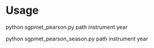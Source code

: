 # Usage
python sgpmet_pearson.py path instrument year

python sgpmet_pearson_season.py path instrument year
